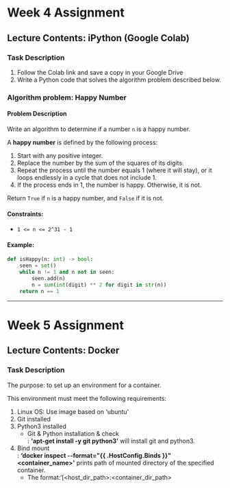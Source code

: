 # Week 4 Assignment

## Lecture Contents: iPython (Google Colab)

### Task Description
1. Follow the Colab link and save a copy in your Google Drive
2. Write a Python code that solves the algorithm problem described below.
   
### Algorithm problem: Happy Number

#### Problem Description
Write an algorithm to determine if a number `n` is a happy number.

A **happy number** is defined by the following process:
1. Start with any positive integer.
2. Replace the number by the sum of the squares of its digits.
3. Repeat the process until the number equals 1 (where it will stay), or it loops endlessly in a cycle that does not include 1.
4. If the process ends in 1, the number is happy. Otherwise, it is not.

Return `True` if `n` is a happy number, and `False` if it is not.

#### Constraints:
- `1 <= n <= 2^31 - 1`

#### Example:
```python
def isHappy(n: int) -> bool:
    seen = set()
    while n != 1 and n not in seen:
        seen.add(n)
        n = sum(int(digit) ** 2 for digit in str(n))
    return n == 1
```

---
# Week 5 Assignment 

## Lecture Contents: Docker

### Task Description
The purpose: to set up an environment for a container.

This environment must meet the following requirements:
1. Linux OS: Use image based on ‘ubuntu’
2. Git installed
3. Python3 installed
   - Git & Python installation & check\
   : **‘apt-get install -y git python3’** will install git and python3.
4. Bind mount\
   : **‘docker inspect --format="{{ .HostConfig.Binds }}" <container_name>'** prints path of mounted directory of the specified container.
   - The format:‘[<host_dir_path>:<container_dir_path>
